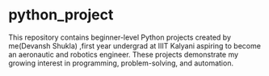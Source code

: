 # python_project
This repository contains beginner-level Python projects created by me(Devansh Shukla) ,first year undergrad at IIIT Kalyani aspiring to become an aeronautic and robotics engineer. These projects demonstrate my growing interest in programming, problem-solving, and automation. 
